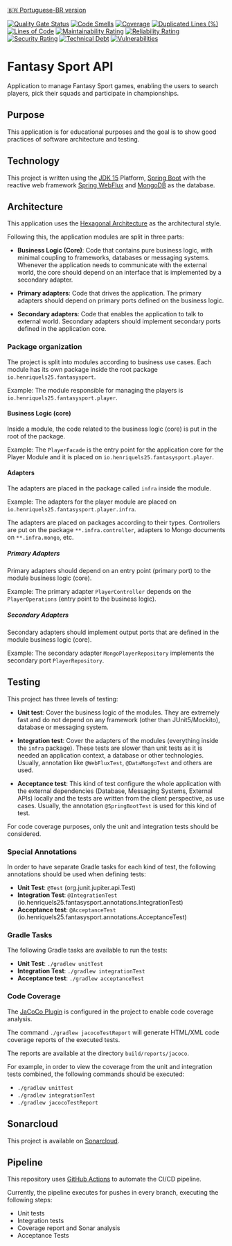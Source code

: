 [:brazil: Portuguese-BR version](README-pt-BR.md)

[![Quality Gate Status](https://sonarcloud.io/api/project_badges/measure?project=henriquels25_fantasy-sport-api&metric=alert_status)](https://sonarcloud.io/dashboard?id=henriquels25_fantasy-sport-api)
[![Code Smells](https://sonarcloud.io/api/project_badges/measure?project=henriquels25_fantasy-sport-api&metric=code_smells)](https://sonarcloud.io/dashboard?id=henriquels25_fantasy-sport-api)
[![Coverage](https://sonarcloud.io/api/project_badges/measure?project=henriquels25_fantasy-sport-api&metric=coverage)](https://sonarcloud.io/dashboard?id=henriquels25_fantasy-sport-api)
[![Duplicated Lines (%)](https://sonarcloud.io/api/project_badges/measure?project=henriquels25_fantasy-sport-api&metric=duplicated_lines_density)](https://sonarcloud.io/dashboard?id=henriquels25_fantasy-sport-api)
[![Lines of Code](https://sonarcloud.io/api/project_badges/measure?project=henriquels25_fantasy-sport-api&metric=ncloc)](https://sonarcloud.io/dashboard?id=henriquels25_fantasy-sport-api)
[![Maintainability Rating](https://sonarcloud.io/api/project_badges/measure?project=henriquels25_fantasy-sport-api&metric=sqale_rating)](https://sonarcloud.io/dashboard?id=henriquels25_fantasy-sport-api)
[![Reliability Rating](https://sonarcloud.io/api/project_badges/measure?project=henriquels25_fantasy-sport-api&metric=reliability_rating)](https://sonarcloud.io/dashboard?id=henriquels25_fantasy-sport-api)
[![Security Rating](https://sonarcloud.io/api/project_badges/measure?project=henriquels25_fantasy-sport-api&metric=security_rating)](https://sonarcloud.io/dashboard?id=henriquels25_fantasy-sport-api)
[![Technical Debt](https://sonarcloud.io/api/project_badges/measure?project=henriquels25_fantasy-sport-api&metric=sqale_index)](https://sonarcloud.io/dashboard?id=henriquels25_fantasy-sport-api)
[![Vulnerabilities](https://sonarcloud.io/api/project_badges/measure?project=henriquels25_fantasy-sport-api&metric=vulnerabilities)](https://sonarcloud.io/dashboard?id=henriquels25_fantasy-sport-api)

Fantasy Sport API
===============
Application to manage Fantasy Sport games, enabling the users to search players, pick their squads
and participate in championships.

## Purpose
This application is for educational purposes and the goal is to show good practices of
software architecture and testing.

## Technology
This project is written using the [JDK 15](https://jdk.java.net/15/) Platform,
 [Spring Boot](https://spring.io/projects/spring-boot) with the reactive web framework
 [Spring WebFlux](https://docs.spring.io/spring-framework/docs/current/reference/html/web-reactive.html) 
 and [MongoDB](https://www.mongodb.com/) as the database. 

## Architecture
This application uses the [Hexagonal Architecture](https://en.wikipedia.org/wiki/Hexagonal_architecture_(software))
as the architectural style.

Following this, the application modules are split in three parts:

* **Business Logic (Core)**: Code that contains pure business logic, with minimal coupling
to frameworks, databases or messaging systems. Whenever the application needs to 
communicate with the external world, the core should depend on an interface that is implemented by
a secondary adapter.

* **Primary adapters**: Code that drives the application. The primary adapters should
depend on primary ports defined on the business logic.

* **Secondary adapters**: Code that enables the application to talk to external world. Secondary
adapters should implement secondary ports defined in the application core.

### Package organization
The project is split into modules according to business use cases. Each module 
has its own package inside the root package `io.henriquels25.fantasysport`.

Example:
The module responsible for managing the players is `io.henriquels25.fantasysport.player`.

#### Business Logic (core)

Inside a module, the code related to the business logic (core) is put in the
root of the package.

Example:
The `PlayerFacade` is the entry point for the application core for the Player Module and it
is placed on `io.henriquels25.fantasysport.player`.

#### Adapters
The adapters are placed in the package called `infra` inside the module.

Example:
The adapters for the player module are placed on `io.henriquels25.fantasysport.player.infra`.

The adapters are placed on packages according to their types. Controllers are put on the
package `**.infra.controller`, adapters to Mongo documents on `**.infra.mongo`, etc.

##### Primary Adapters
Primary adapters should depend on an entry point (primary port) to the module business logic (core).

Example:
The primary adapter `PlayerController` depends on the `PlayerOperations` (entry point to the business logic).

##### Secondary Adapters
Secondary adapters should implement output ports that are defined in the module business logic (core).

Example:
The secondary adapter `MongoPlayerRepository` implements the secondary port `PlayerRepository`.

## Testing
This project has three levels of testing:

* **Unit test**: Cover the business logic of the modules. They are extremely fast and do not depend
on any framework (other than JUnit5/Mockito), database or messaging system.

* **Integration test**: Cover the adapters of the modules (everything inside the `infra` package).
These tests are slower than unit tests as it is needed an application context, a database or other technologies.
Usually, annotation like `@WebFluxTest`, `@DataMongoTest` and others are used.
 
* **Acceptance test**: This kind of test configure the whole application with the external dependencies
 (Database, Messaging Systems, External APIs) locally and the tests are written from the client perspective, as use cases.
 Usually, the annotation `@SpringBootTest` is used for this kind of test.

For code coverage purposes, only the unit and integration tests should be considered.

### Special Annotations
In order to have separate Gradle tasks for each kind of test, the following annotations should be used when defining
tests:

* **Unit Test**: `@Test` (org.junit.jupiter.api.Test)
* **Integration Test**: `@IntegrationTest` (io.henriquels25.fantasysport.annotations.IntegrationTest)
* **Acceptance test**: `@AcceptanceTest` (io.henriquels25.fantasysport.annotations.AcceptanceTest)

### Gradle Tasks
The following Gradle tasks are available to run the tests:
* **Unit Test**: `./gradlew unitTest`
* **Integration Test**: `./gradlew integrationTest`
* **Acceptance test**: `./gradlew acceptanceTest`

### Code Coverage
The [JaCoCo Plugin](https://docs.gradle.org/current/userguide/jacoco_plugin.html) is configured in the project
to enable code coverage analysis.

The command `./gradlew jacocoTestReport` will generate HTML/XML code coverage reports of the executed tests.

The reports are available at the directory `build/reports/jacoco`.

For example, in order to view the coverage from the unit and integration tests combined, the following commands should be executed:

- `./gradlew unitTest`
- `./gradlew integrationTest`
- `./gradlew jacocoTestReport`

## Sonarcloud
This project is available on [Sonarcloud](https://sonarcloud.io/dashboard?id=henriquels25_fantasy-sport-api).

## Pipeline
This repository uses [GitHub Actions](https://docs.github.com/en/free-pro-team@latest/actions) to automate 
the CI/CD pipeline.

Currently, the pipeline executes for pushes in every branch, executing the following steps:
- Unit tests
- Integration tests
- Coverage report and Sonar analysis
- Acceptance Tests